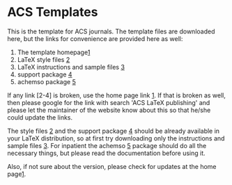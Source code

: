 # ACS Templates

This is the template for ACS journals. The template files are downloaded
here, but the links for convenience are provided here as well:

 1. The template homepage[1]
 1. LaTeX style files [2]
 1. LaTeX instructions and sample files [3]
 1. support package [4]
 1. achemso package [5]

If any link [2-4] is broken, use the home page link [1]. If that is broken
as well, then please google for the link with search 'ACS LaTeX publishing'
and please let the maintainer of the website know about this so that he/she
could update the links.

The style files [2] and the support package [4] should be already available in
your LaTeX distribution, so at first try downloading only the instructions and
sample files [3]. For inpatient the achemso [5] package should do all the
necessary things, but please read the documentation before using it.

Also, if not sure about the version, please check for updates at the home
page[1].

 [1]: http://pubs.acs.org/page/4authors/submission/tex.html
 [2]: http://pubs.acs.org/paragonplus/submission/general/achemso.tds.zip
 [3]: http://pubs.acs.org/paragonplus/submission/general/achemso_instrux.zip
 [4]: http://pubs.acs.org/paragonplus/submission/general/cleveref.tds.zip
 [5]: http://tug.ctan.org/tex-archive/macros/latex/contrib/achemso

<!--- vim: tw=80:spell:spelllang=en_gb -->
